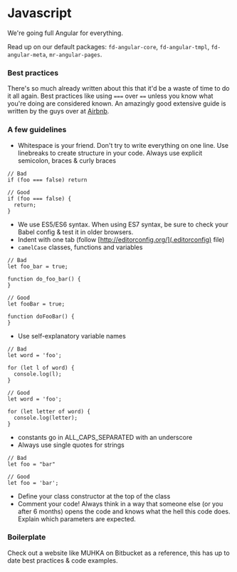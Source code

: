 # Javascript

We're going full Angular for everything.

Read up on our default packages: `fd-angular-core`, `fd-angular-tmpl`, `fd-angular-meta`, `mr-angular-pages`.

### Best practices

There's so much already written about this that it'd be a waste of time to do it all again. Best practices like using `===` over `==` unless you know what you're doing are considered known. An amazingly good extensive guide is written by the guys over at [Airbnb](https://github.com/airbnb/javascript).

### A few guidelines

* Whitespace is your friend. Don't try to write everything on one line. Use linebreaks to create structure in your code.
Always use explicit semicolon, braces & curly braces

```
// Bad
if (foo === false) return

// Good
if (foo === false) {
  return;
}
```

* We use ES5/ES6 syntax. When using ES7 syntax, be sure to check your Babel config & test it in older browsers.
* Indent with one tab (follow [http://editorconfig.org/](.editorconfig) file)
* `camelCase` classes, functions and variables

```
// Bad
let foo_bar = true;

function do_foo_bar() {
}

// Good
let fooBar = true;

function doFooBar() {
}
```

* Use self-explanatory variable names

```
// Bad
let word = 'foo';

for (let l of word) {
  console.log(l);
}

// Good
let word = 'foo';

for (let letter of word) {
  console.log(letter);
}
```

* constants go in ALL_CAPS_SEPARATED with an underscore
* Always use single quotes for strings

```
// Bad
let foo = "bar"

// Good
let foo = 'bar';
```

* Define your class constructor at the top of the class
* Comment your code! Always think in a way that someone else (or you after 6 months) opens the code and knows what the hell this code does. Explain which parameters are expected.


### Boilerplate

Check out a website like MUHKA on Bitbucket as a reference, this has up to date best practices & code examples.
